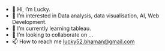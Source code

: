 - 👋 Hi, I’m Lucky.
- 👀 I’m interested in Data analysis, data visualisation, AI, Web Development.
- 🌱 I’m currently learning tableau.
- 💞️ I’m looking to collaborate on ...
- 📫 How to reach me lucky52.bhaman@gmail.com

<!---
lucky0052/lucky0052 is a ✨ special ✨ repository because its `README.md` (this file) appears on your GitHub profile.
You can click the Preview link to take a look at your changes.
--->
